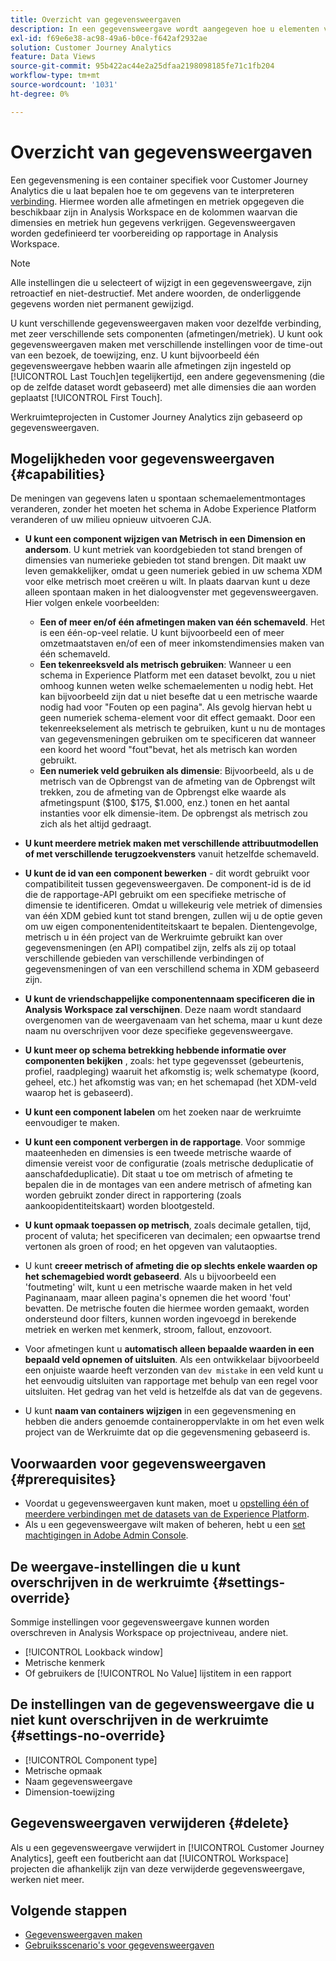 ```yaml
---
title: Overzicht van gegevensweergaven
description: In een gegevensweergave wordt aangegeven hoe u elementen van de gegevens in de CJA-verbinding wilt interpreteren, zoals metriek, afmetingen, sessies, enzovoort.
exl-id: f69e6e38-ac98-49a6-b0ce-f642af2932ae
solution: Customer Journey Analytics
feature: Data Views
source-git-commit: 95b422ac44e2a25dfaa2198098185fe71c1fb204
workflow-type: tm+mt
source-wordcount: '1031'
ht-degree: 0%

---
```


# Overzicht van gegevensweergaven

Een gegevensmening is een container specifiek voor Customer Journey Analytics die u laat bepalen hoe te om gegevens van te interpreteren [verbinding](/help/connections/create-connection.md). Hiermee worden alle afmetingen en metriek opgegeven die beschikbaar zijn in Analysis Workspace en de kolommen waarvan die dimensies en metriek hun gegevens verkrijgen. Gegevensweergaven worden gedefinieerd ter voorbereiding op rapportage in Analysis Workspace.

>[!NOTE]
>
>Alle instellingen die u selecteert of wijzigt in een gegevensweergave, zijn retroactief en niet-destructief. Met andere woorden, de onderliggende gegevens worden niet permanent gewijzigd.

U kunt verschillende gegevensweergaven maken voor dezelfde verbinding, met zeer verschillende sets componenten (afmetingen/metriek). U kunt ook gegevensweergaven maken met verschillende instellingen voor de time-out van een bezoek, de toewijzing, enz. U kunt bijvoorbeeld één gegevensweergave hebben waarin alle afmetingen zijn ingesteld op [!UICONTROL Last Touch]en tegelijkertijd, een andere gegevensmening (die op de zelfde dataset wordt gebaseerd) met alle dimensies die aan worden geplaatst [!UICONTROL First Touch].

Werkruimteprojecten in Customer Journey Analytics zijn gebaseerd op gegevensweergaven.

## Mogelijkheden voor gegevensweergaven {#capabilities}

De meningen van gegevens laten u spontaan schemaelementmontages veranderen, zonder het moeten het schema in Adobe Experience Platform veranderen of uw milieu opnieuw uitvoeren CJA.

* **U kunt een component wijzigen van Metrisch in een Dimension en andersom**. U kunt metriek van koordgebieden tot stand brengen of dimensies van numerieke gebieden tot stand brengen. Dit maakt uw leven gemakkelijker, omdat u geen numeriek gebied in uw schema XDM voor elke metrisch moet creëren u wilt. In plaats daarvan kunt u deze alleen spontaan maken in het dialoogvenster met gegevensweergaven. Hier volgen enkele voorbeelden:
   * **Een of meer en/of één afmetingen maken van één schemaveld**. Het is een één-op-veel relatie. U kunt bijvoorbeeld een of meer omzetmaatstaven en/of een of meer inkomstendimensies maken van één schemaveld.
   * **Een tekenreeksveld als metrisch gebruiken**: Wanneer u een schema in Experience Platform met een dataset bevolkt, zou u niet omhoog kunnen weten welke schemaelementen u nodig hebt. Het kan bijvoorbeeld zijn dat u niet besefte dat u een metrische waarde nodig had voor &quot;Fouten op een pagina&quot;. Als gevolg hiervan hebt u geen numeriek schema-element voor dit effect gemaakt. Door een tekenreekselement als metrisch te gebruiken, kunt u nu de montages van gegevensmeningen gebruiken om te specificeren dat wanneer een koord het woord &quot;fout&quot;bevat, het als metrisch kan worden gebruikt.
   * **Een numeriek veld gebruiken als dimensie**: Bijvoorbeeld, als u de metrisch van de Opbrengst van de afmeting van de Opbrengst wilt trekken, zou de afmeting van de Opbrengst elke waarde als afmetingspunt ($100, $175, $1.000, enz.) tonen en het aantal instanties voor elk dimensie-item. De opbrengst als metrisch zou zich als het altijd gedraagt.

* **U kunt meerdere metriek maken met verschillende attribuutmodellen of met verschillende terugzoekvensters** vanuit hetzelfde schemaveld.

* **U kunt de id van een component bewerken** - dit wordt gebruikt voor compatibiliteit tussen gegevensweergaven. De component-id is de id die de rapportage-API gebruikt om een specifieke metrische of dimensie te identificeren. Omdat u willekeurig vele metriek of dimensies van één XDM gebied kunt tot stand brengen, zullen wij u de optie geven om uw eigen componentenidentiteitskaart te bepalen. Dientengevolge, metrisch u in één project van de Werkruimte gebruikt kan over gegevensmeningen (en API) compatibel zijn, zelfs als zij op totaal verschillende gebieden van verschillende verbindingen of gegevensmeningen of van een verschillend schema in XDM gebaseerd zijn.

* **U kunt de vriendschappelijke componentennaam specificeren die in Analysis Workspace zal verschijnen**. Deze naam wordt standaard overgenomen van de weergavenaam van het schema, maar u kunt deze naam nu overschrijven voor deze specifieke gegevensweergave.

* **U kunt meer op schema betrekking hebbende informatie over componenten bekijken** , zoals: het type gegevensset (gebeurtenis, profiel, raadpleging) waaruit het afkomstig is; welk schematype (koord, geheel, etc.) het afkomstig was van; en het schemapad (het XDM-veld waarop het is gebaseerd).

* **U kunt een component labelen** om het zoeken naar de werkruimte eenvoudiger te maken.

* **U kunt een component verbergen in de rapportage**. Voor sommige maateenheden en dimensies is een tweede metrische waarde of dimensie vereist voor de configuratie (zoals metrische deduplicatie of aanschafdeduplicatie). Dit staat u toe om metrisch of afmeting te bepalen die in de montages van een andere metrisch of afmeting kan worden gebruikt zonder direct in rapportering (zoals aankoopidentiteitskaart) worden blootgesteld.

* **U kunt opmaak toepassen op metrisch**, zoals decimale getallen, tijd, procent of valuta; het specificeren van decimalen; een opwaartse trend vertonen als groen of rood; en het opgeven van valutaopties.

* U kunt **creeer metrisch of afmeting die op slechts enkele waarden op het schemagebied wordt gebaseerd**. Als u bijvoorbeeld een &#39;foutmeting&#39; wilt, kunt u een metrische waarde maken in het veld Paginanaam, maar alleen pagina&#39;s opnemen die het woord &#39;fout&#39; bevatten. De metrische fouten die hiermee worden gemaakt, worden ondersteund door filters, kunnen worden ingevoegd in berekende metriek en werken met kenmerk, stroom, fallout, enzovoort.

* Voor afmetingen kunt u **automatisch alleen bepaalde waarden in een bepaald veld opnemen of uitsluiten**. Als een ontwikkelaar bijvoorbeeld een onjuiste waarde heeft verzonden van `dev mistake` in een veld kunt u het eenvoudig uitsluiten van rapportage met behulp van een regel voor uitsluiten. Het gedrag van het veld is hetzelfde als dat van de gegevens.

* U kunt **naam van containers wijzigen** in een gegevensmening en hebben die anders genoemde containeroppervlakte in om het even welk project van de Werkruimte dat op die gegevensmening gebaseerd is.

## Voorwaarden voor gegevensweergaven {#prerequisites}

* Voordat u gegevensweergaven kunt maken, moet u [opstelling één of meerdere verbindingen met de datasets van de Experience Platform](/help/connections/create-connection.md).
* Als u een gegevensweergave wilt maken of beheren, hebt u een [set machtigingen in Adobe Admin Console](https://experienceleague.adobe.com/docs/analytics-platform/using/cja-overview/cja-overview.html#admin-access-permissions).

## De weergave-instellingen die u kunt overschrijven in de werkruimte {#settings-override}

Sommige instellingen voor gegevensweergave kunnen worden overschreven in Analysis Workspace op projectniveau, andere niet.

* [!UICONTROL Lookback window]
* Metrische kenmerk
* Of gebruikers de [!UICONTROL No Value] lijstitem in een rapport

## De instellingen van de gegevensweergave die u niet kunt overschrijven in de werkruimte {#settings-no-override}

* [!UICONTROL Component type]
* Metrische opmaak
* Naam gegevensweergave
* Dimension-toewijzing

## Gegevensweergaven verwijderen {#delete}

Als u een gegevensweergave verwijdert in [!UICONTROL Customer Journey Analytics], geeft een foutbericht aan dat [!UICONTROL Workspace] projecten die afhankelijk zijn van deze verwijderde gegevensweergave, werken niet meer.

## Volgende stappen

* [Gegevensweergaven maken](/help/data-views/create-dataview.md)
* [Gebruiksscenario&#39;s voor gegevensweergaven](/help/use-cases/data-views/data-views-usecases.md)
